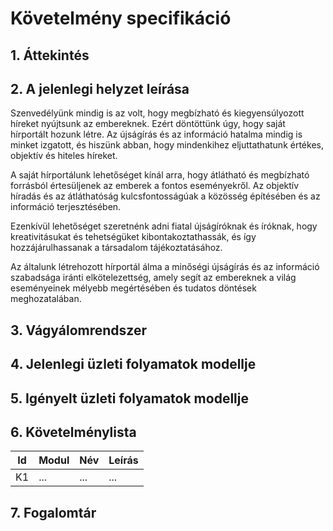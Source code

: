 # Követelmény specifikáció

## 1. Áttekintés
    

## 2. A jelenlegi helyzet leírása

Szenvedélyünk mindig is az volt, hogy megbízható és kiegyensúlyozott híreket nyújtsunk az embereknek. Ezért döntöttünk úgy, hogy saját hírportált hozunk létre. Az újságírás és az információ hatalma mindig is minket izgatott, és hiszünk abban, hogy mindenkihez eljuttathatunk értékes, objektív és hiteles híreket.

A saját hírportálunk lehetőséget kínál arra, hogy átlátható és megbízható forrásból értesüljenek az emberek a fontos eseményekről. Az objektív híradás és az átláthatóság kulcsfontosságúak a közösség építésében és az információ terjesztésében.

Ezenkívül lehetőséget szeretnénk adni fiatal újságíróknak és íróknak, hogy kreativitásukat és tehetségüket kibontakoztathassák, és így hozzájárulhassanak a társadalom tájékoztatásához.

Az általunk létrehozott hírportál álma a minőségi újságírás és az információ szabadsága iránti elkötelezettség, amely segít az embereknek a világ eseményeinek mélyebb megértésében és tudatos döntések meghozatalában.
## 3. Vágyálomrendszer

## 4. Jelenlegi üzleti folyamatok modellje

## 5. Igényelt üzleti folyamatok modellje

## 6. Követelménylista

| Id | Modul | Név | Leírás |
| :---: | --- | --- | --- |
| K1 | ... | ... | ... |

## 7. Fogalomtár